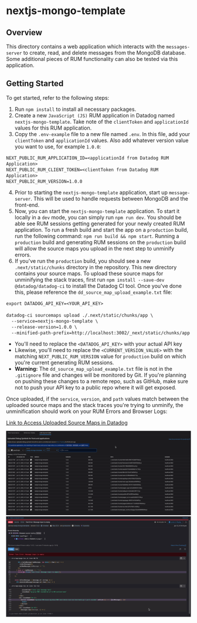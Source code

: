 # nextjs-mongo-template

## Overview
This directory contains a  web application which interacts with the `messages-server` to create, read, and delete messages from the MongoDB database. Some additional pieces of RUM functionality can also be tested via this application. 

## Getting Started
To get started, refer to the following steps:

1. Run `npm install` to install all necessary packages.
2. Create a new `JavaScript (JS)` RUM application in Datadog named `nextjs-mongo-template`. Take note of the `clientToken` and `applicationId` values for this RUM application.
3. Copy the `.env-example` file to a new file named `.env`. In this file, add your `clientToken` and `applicationId` values. Also add whatever version value you want to use, for example `1.0.0`:
```
NEXT_PUBLIC_RUM_APPLICATION_ID=<applicationId from Datadog RUM Application>
NEXT_PUBLIC_RUM_CLIENT_TOKEN=<clientToken from Datadog RUM Application>
NEXT_PUBLIC_RUM_VERSION=1.0.0
```
4. Prior to starting the `nextjs-mongo-template` application, start up `message-server`. This will be used to handle requests between MongoDB and the front-end.
5. Now, you can start the `nextjs-mongo-template` application. To start it locally in a `dev` mode, you can simply run `npm run dev`. You should be able see RUM sessions getting generated for your newly created RUM application. To run a fresh build and start the app on a `production` build, run the following command: `npm run build && npm start`. Running a `production` build and generating RUM sessions on the `production` build will allow the source maps you upload in the next step to unminify errors.
6. If you've run the `production` build, you should see a new `.next/static/chunks` directory in the repository. This new directory contains your source maps. To upload these source maps for unminifying the stack traces, first run `npm install --save-dev @datadog/datadog-ci` to install the Datadog CI tool. Once you've done this, please reference the `dd_source_map_upload_example.txt` file:
```
export DATADOG_API_KEY=<YOUR_API_KEY>

datadog-ci sourcemaps upload ./.next/static/chunks/app \
  --service=nextjs-mongo-template \
  --release-version=1.0.0 \
  --minified-path-prefix=http://localhost:3002/_next/static/chunks/app
```

  - You'll need to replace the `<DATADOG_API_KEY>` with your actual API key
  - Likewise, you'll need to replace the `<CURRENT_VERSION_VALUE>` with the matching `NEXT_PUBLIC_RUM_VERSION` value for `production` build on which you're current generating RUM sessions.
  - **Warning:** The `dd_source_map_upload_example.txt` file is not in the `.gitignore` file and changes will be monitored by Git. If you're planning on pushing these changes to a remote repo, such as GitHub, make sure not to push your API key to a public repo where it will get exposed.

Once uploaded, if the `service`, `version`, and `path` values match between the uploaded source maps and the stack traces you're trying to unminify, the unminification should work on your RUM Errors and Browser Logs:

[Link to Access Uploaded Source Maps in Datadog](https://app.datadoghq.com/source-code/setup/rum?search=&filters=%7B%7D&mapkind=js&page=1)

![link_source_code_datadog.png](./readme_images/link_source_code_datadog.png)
![unminified_error_example.png](./readme_images/unminified_error_example.png)
